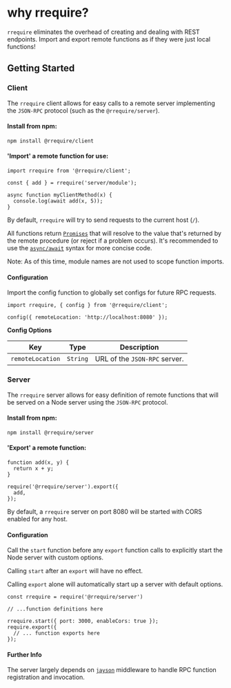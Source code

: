 # why rrequire?
`rrequire` eliminates the overhead of creating and dealing with REST endpoints.
Import and export remote functions as if they were just local functions!

## Getting Started

### Client

The `rrequire` client allows for easy calls to a remote server implementing
the `JSON-RPC` protocol (such as the `@rrequire/server`).

#### Install from npm:

    npm install @rrequire/client

#### 'Import' a remote function for use:

    import rrequire from '@rrequire/client';

    const { add } = rrequire('server/module');

    async function myClientMethod(x) {
      console.log(await add(x, 5));
    }

By default, `rrequire` will try to send requests to the current host (`/`).

All functions return [`Promises`](https://developer.mozilla.org/en-US/docs/Web/JavaScript/Guide/Using_promises)
that will resolve to the value that's returned
by the remote procedure (or reject if a problem occurs). It's recommended
to use the [`async/await`](https://developer.mozilla.org/en-US/docs/Web/JavaScript/Reference/Statements/async_function)
syntax for more concise code.

Note: As of this time, module names are not used to scope function imports.

#### Configuration

Import the config function to globally set configs for future RPC requests.

    import rrequire, { config } from '@rrequire/client';

    config({ remoteLocation: 'http://localhost:8080' });

**Config Options**

Key | Type | Description
--- | --- | ---
`remoteLocation` | `String` | URL of the `JSON-RPC` server.

### Server

The `rrequire` server allows for easy definition of remote functions
that will be served on a Node server using the `JSON-RPC` protocol.

#### Install from npm:

    npm install @rrequire/server

#### 'Export' a remote function:

    function add(x, y) {
      return x + y;
    }

    require('@rrequire/server').export({
      add,
    });

By default, a `rrequire` server on port 8080 will be started with CORS
enabled for any host.

#### Configuration

Call the `start` function before any `export` function calls
to explicitly start the Node server with custom options.

Calling `start` after an `export` will have no effect.

Calling `export` alone will automatically start up a server with default
options.

    const rrequire = require('@rrequire/server')

    // ...function definitions here

    rrequire.start({ port: 3000, enableCors: true });
    require.export({
      // ... function exports here
    });

#### Further Info

The server largely depends on [`jayson`](https://github.com/tedeh/jayson)
middleware to handle RPC function registration and invocation.
